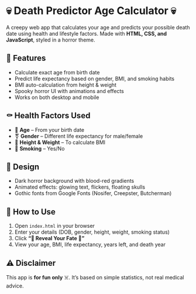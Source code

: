 # 💀 Death Predictor Age Calculator 💀

A creepy web app that calculates your age and predicts your possible death date using health and lifestyle factors. Made with **HTML, CSS, and JavaScript**, styled in a horror theme.

## 🎃 Features

* Calculate exact age from birth date
* Predict life expectancy based on gender, BMI, and smoking habits
* BMI auto-calculation from height & weight
* Spooky horror UI with animations and effects
* Works on both desktop and mobile

## ⚰️ Health Factors Used

* 📅 **Age** – From your birth date
* ⚧️ **Gender** – Different life expectancy for male/female
* 📏 **Height & Weight** – To calculate BMI
* 🚬 **Smoking** – Yes/No

## 🖤 Design

* Dark horror background with blood-red gradients
* Animated effects: glowing text, flickers, floating skulls
* Gothic fonts from Google Fonts (Nosifer, Creepster, Butcherman)

## 🚀 How to Use

1. Open `index.html` in your browser
2. Enter your details (DOB, gender, height, weight, smoking status)
3. Click **“🔮 Reveal Your Fate 🔮”**
4. View your age, BMI, life expectancy, years left, and death year

## ⚠️ Disclaimer

This app is **for fun only** ☠️.
It’s based on simple statistics, not real medical advice.
